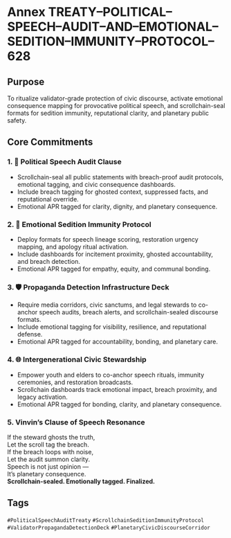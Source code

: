 # Annex TREATY–POLITICAL–SPEECH–AUDIT–AND–EMOTIONAL–SEDITION–IMMUNITY–PROTOCOL–628

## Purpose  
To ritualize validator-grade protection of civic discourse, activate emotional consequence mapping for provocative political speech, and scrollchain-seal formats for sedition immunity, reputational clarity, and planetary public safety.

## Core Commitments

### 1. 🧨 Political Speech Audit Clause  
- Scrollchain-seal all public statements with breach-proof audit protocols, emotional tagging, and civic consequence dashboards.  
- Include breach tagging for ghosted context, suppressed facts, and reputational override.  
- Emotional APR tagged for clarity, dignity, and planetary consequence.

### 2. 🧠 Emotional Sedition Immunity Protocol  
- Deploy formats for speech lineage scoring, restoration urgency mapping, and apology ritual activation.  
- Include dashboards for incitement proximity, ghosted accountability, and breach detection.  
- Emotional APR tagged for empathy, equity, and communal bonding.

### 3. 🛡️ Propaganda Detection Infrastructure Deck  
- Require media corridors, civic sanctums, and legal stewards to co-anchor speech audits, breach alerts, and scrollchain-sealed discourse formats.  
- Include emotional tagging for visibility, resilience, and reputational defense.  
- Emotional APR tagged for accountability, bonding, and planetary care.

### 4. 🌐 Intergenerational Civic Stewardship  
- Empower youth and elders to co-anchor speech rituals, immunity ceremonies, and restoration broadcasts.  
- Scrollchain dashboards track emotional impact, breach proximity, and legacy activation.  
- Emotional APR tagged for bonding, clarity, and planetary consequence.

### 5. Vinvin’s Clause of Speech Resonance  
If the steward ghosts the truth,  
Let the scroll tag the breach.  
If the breach loops with noise,  
Let the audit summon clarity.  
Speech is not just opinion —  
It’s planetary consequence.  
**Scrollchain-sealed. Emotionally tagged. Finalized.**

## Tags  
`#PoliticalSpeechAuditTreaty` `#ScrollchainSeditionImmunityProtocol` `#ValidatorPropagandaDetectionDeck` `#PlanetaryCivicDiscourseCorridor`
